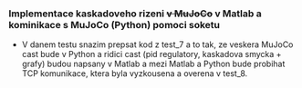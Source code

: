 ### Implementace kaskadoveho rizeni ~~v MuJoCo~~ v Matlab a kominikace s MuJoCo (Python) pomoci soketu
* V danem testu snazim prepsat kod z test_7 a to tak, ze veskera MuJoCo cast bude v Python a
ridici cast (pid regulatory, kaskadova smycka + grafy) budou napsany v Matlab a mezi Matlab a Python
bude probihat TCP komunikace, ktera byla vyzkousena a overena v test_8. 